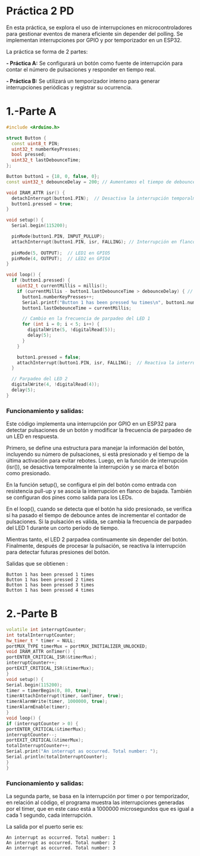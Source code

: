 # Práctica 2 PD

En esta práctica, se explora el uso de interrupciones en microcontroladores para gestionar eventos de manera eficiente sin depender del polling. Se implementan interrupciones por GPIO y por temporizador en un ESP32.

La práctica se forma de 2 partes:

**- Práctica A:**
Se configurará un botón como fuente de interrupción para contar el número de pulsaciones y responder en tiempo real.

**- Práctica B:**
Se utilizará un temporizador interno para generar interrupciones periódicas y registrar su ocurrencia.

# 1.-Parte A

```c++
#include <Arduino.h>

struct Button {
  const uint8_t PIN;
  uint32_t numberKeyPresses;
  bool pressed;
  uint32_t lastDebounceTime;
};

Button button1 = {18, 0, false, 0};
const uint32_t debounceDelay = 200; // Aumentamos el tiempo de debounce

void IRAM_ATTR isr() { 
  detachInterrupt(button1.PIN);  // Desactiva la interrupción temporalmente
  button1.pressed = true;
}

void setup() { 
  Serial.begin(115200); 

  pinMode(button1.PIN, INPUT_PULLUP);
  attachInterrupt(button1.PIN, isr, FALLING); // Interrupción en flanco de bajada
  
  pinMode(5, OUTPUT);  // LED1 en GPIO5
  pinMode(4, OUTPUT);  // LED2 en GPIO4
} 

void loop() { 
  if (button1.pressed) { 
    uint32_t currentMillis = millis();
    if (currentMillis - button1.lastDebounceTime > debounceDelay) { // Verifica debounce
      button1.numberKeyPresses++;
      Serial.printf("Button 1 has been pressed %u times\n", button1.numberKeyPresses);
      button1.lastDebounceTime = currentMillis;

      // Cambio en la frecuencia de parpadeo del LED 1
      for (int i = 0; i < 5; i++) {
        digitalWrite(5, !digitalRead(5));
        delay(5);
      }
    }

    button1.pressed = false;
    attachInterrupt(button1.PIN, isr, FALLING);  // Reactiva la interrupción
  } 

  // Parpadeo del LED 2
  digitalWrite(4, !digitalRead(4));  
  delay(5);  
}
```
### Funcionamiento y salidas:

Este código implementa una interrupción por GPIO en un ESP32 para detectar pulsaciones de un botón y modificar la frecuencia de parpadeo de un LED en respuesta.

Primero, se define una estructura para manejar la información del botón, incluyendo su número de pulsaciones, si está presionado y el tiempo de la última activación para evitar rebotes. Luego, en la función de interrupción (isr()), se desactiva temporalmente la interrupción y se marca el botón como presionado.

En la función setup(), se configura el pin del botón como entrada con resistencia pull-up y se asocia la interrupción en flanco de bajada. También se configuran dos pines como salida para los LEDs.

En el loop(), cuando se detecta que el botón ha sido presionado, se verifica si ha pasado el tiempo de debounce antes de incrementar el contador de pulsaciones. Si la pulsación es válida, se cambia la frecuencia de parpadeo del LED 1 durante un corto período de tiempo.

Mientras tanto, el LED 2 parpadea continuamente sin depender del botón. Finalmente, después de procesar la pulsación, se reactiva la interrupción para detectar futuras presiones del botón.

Salidas que se obtienen : 
````
Button 1 has been pressed 1 times
Button 1 has been pressed 2 times
Button 1 has been pressed 3 times
Button 1 has been pressed 4 times
````

# 2.-Parte B

```c++
volatile int interruptCounter;
int totalInterruptCounter;
hw_timer_t * timer = NULL;
portMUX_TYPE timerMux = portMUX_INITIALIZER_UNLOCKED;
void IRAM_ATTR onTimer() {
portENTER_CRITICAL_ISR(&timerMux);
interruptCounter++;
portEXIT_CRITICAL_ISR(&timerMux);
}
void setup() {
Serial.begin(115200);
timer = timerBegin(0, 80, true);
timerAttachInterrupt(timer, &onTimer, true);
timerAlarmWrite(timer, 1000000, true);
timerAlarmEnable(timer);
}
void loop() {
if (interruptCounter > 0) {
portENTER_CRITICAL(&timerMux);
interruptCounter--;
portEXIT_CRITICAL(&timerMux);
totalInterruptCounter++;
Serial.print("An interrupt as occurred. Total number: ");
Serial.println(totalInterruptCounter);
}
}
```
### Funcionamiento y salidas:

La segunda parte, se basa en la interrupción por timer o por temporizador, en relación al código, el programa muestra las interrupciones generadas por el timer, que en este caso está a 1000000 microsegundos que es igual a cada 1 segundo, cada interrupción.

La salida por el puerto serie es: 
```
An interrupt as occurred. Total number: 1
An interrupt as occurred. Total number: 2
An interrupt as occurred. Total number: 3
```
